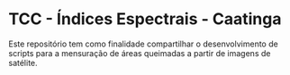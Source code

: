 # TCC - Índices Espectrais - Caatinga
Este repositório tem como finalidade compartilhar o desenvolvimento de scripts para a mensuração de áreas queimadas a partir de imagens de satélite.
